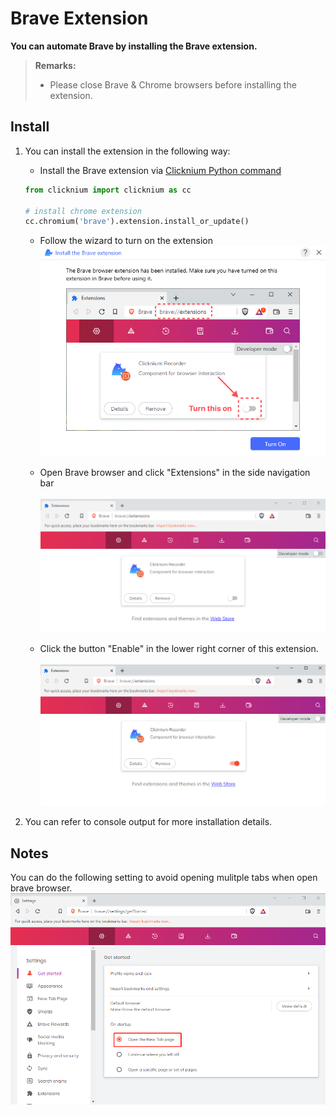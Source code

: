 
# Brave Extension

**You can automate Brave by installing the Brave extension.**

> **Remarks:**
>
>- Please close Brave & Chrome browsers before installing the extension.

## Install

1. You can install the extension in the following way:  
    - Install the Brave extension via [Clicknium Python command](./../../references/python/webdriver/webextension/webextension.md)

    ```python
    from clicknium import clicknium as cc

    # install chrome extension
    cc.chromium('brave').extension.install_or_update()
    ```
    - Follow the wizard to turn on the extension
    ![brave turn on](../../img/brave_turnon.png)

    - Open Brave browser and click "Extensions" in the side navigation bar  
    &emsp;&emsp;![brave extension page](../../img/brave_extension_off.png)   
    - Click the button "Enable" in the lower right corner of this extension.  
    &emsp;&emsp;![brave extension page](../../img/brave_extension.png)

2. You can refer to console output for more installation details.

## Notes
You can do the following setting to avoid opening mulitple tabs when open brave browser.
&emsp;&emsp;![brave extension page](../../img/brave_getstarted.png)

